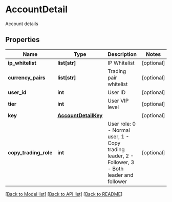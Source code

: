 # AccountDetail

Account details
## Properties
Name | Type | Description | Notes
------------ | ------------- | ------------- | -------------
**ip_whitelist** | **list[str]** | IP Whitelist | [optional] 
**currency_pairs** | **list[str]** | Trading pair whitelist | [optional] 
**user_id** | **int** | User ID | [optional] 
**tier** | **int** | User VIP level | [optional] 
**key** | [**AccountDetailKey**](AccountDetailKey.md) |  | [optional] 
**copy_trading_role** | **int** | User role: 0 - Normal user, 1 - Copy trading leader, 2 - Follower, 3 - Both leader and follower | [optional] 

[[Back to Model list]](../README.md#documentation-for-models) [[Back to API list]](../README.md#documentation-for-api-endpoints) [[Back to README]](../README.md)


